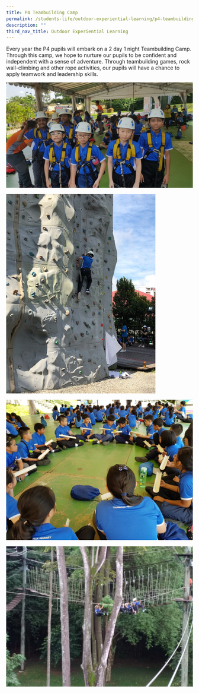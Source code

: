 ```yaml
---
title: P4 Teambuilding Camp
permalink: /students-life/outdoor-experiential-learning/p4-teambuilding-camp
description: ""
third_nav_title: Outdoor Experiential Learning
---
```

Every year the P4 pupils will embark on a 2 day 1 night Teambuilding Camp. Through this camp, we hope to nurture our pupils to be confident and independent with a sense of adventure. Through teambuilding games, rock wall-climbing and other rope activities, our pupils will have a chance to apply teamwork and leadership skills.

![](/images/P4_Camp1.jpg)

<img src="/images/P4_Camp3.jpg" 
     style="width:80%">

![](/images/P4_Camp4.jpg)

![](/images/P4_Camp2.jpg)